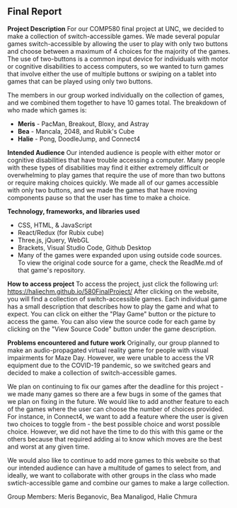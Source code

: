 **Final Report**
-----------------

**Project Description**
For our COMP580 final project at UNC, we decided to make a collection of switch-accessible games. We made several popular games switch-accessible by allowing the user to play with only two buttons and choose between a maximum of 4 choices for the majority of the games. The use of two-buttons is a common input device for individuals with motor or cognitive disabilities to access computers, so we wanted to turn games that involve either the use of multiple buttons or swiping on a tablet into games that can be played using only two buttons. 

The members in our group worked individually on the collection of games, and we combined them together to have 10 games total. The breakdown of who made which games is: 
- **Meris** - PacMan, Breakout, Bloxy, and Astray
- **Bea** - Mancala, 2048, and Rubik's Cube
- **Halie** - Pong, DoodleJump, and Connect4

**Intended Audience**
Our intended audience is people with either motor or cognitive disabilities that have trouble accessing a computer. Many people with these types of disabilities may find it either extremely difficult or overwhelming to play games that require the use of more than two buttons or require making choices quickly. We made all of our games accessible with only two buttons, and we made the games that have moving components pause so that the user has time to make a choice. 

**Technology, frameworks, and libraries used**
- CSS, HTML, & JavaScript
- React/Redux (for Rubix cube)
- Three.js, jQuery, WebGL
- Brackets, Visual Studio Code, Github Desktop
- Many of the games were expanded upon using outside code sources. To view the original code source for a game, check the ReadMe.md of that game's repository. 

**How to access project**
To access the project, just click the following url:  https://haliechm.github.io/580FinalProject/
After clicking on the website, you will find a collection of switch-accessible games. Each individual game has a small description that describes how to play the game and what to expect. You can click on either the "Play Game" button or the picture to access the game. You can also view the source code for each game by clicking on the "View Source Code" button under the game description. 

**Problems encountered and future work**
Originally, our group planned to make an audio-propagated virtual reality game for people with visual impairments for Maze Day. However, we were unable to access the VR equipment due to the COVID-19 pandemic, so we switched gears and decided to make a collection of switch-accessible games. 

We plan on continuing to fix our games after the deadline for this project - we made many games so there are a few bugs in some of the games that we plan on fixing in the future. We would like to add another feature to each of the games where the user can choose the number of choices provided. For instance, in Connect4, we want to add a feature where the user is given two choices to toggle from - the best possible choice and worst possible choice. However, we did not have the time to do this with this game or the others because that required adding ai to know which moves are the best and worst at any given time.

We would also like to continue to add more games to this website so that our intended audience can have a multitude of games to select from, and ideally, we want to collaborate with other groups in the class who made swtich-accessible game and combine our games to make a large collection. 

Group Members: Meris Beganovic, Bea Manaligod, Halie Chmura

